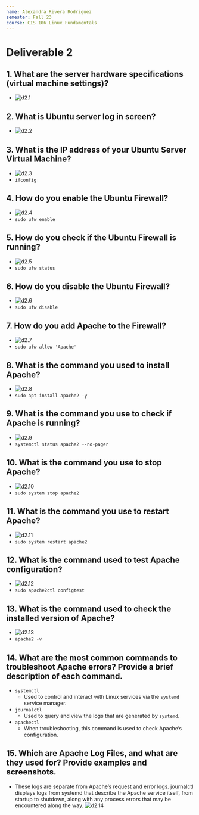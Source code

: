 ```yaml
---
name: Alexandra Rivera Rodriguez
semester: Fall 23
course: CIS 106 Linux Fundamentals
---
```


# Deliverable 2

## 1. What are the server hardware specifications (virtual machine settings)?
* ![d2.1](d2.1.png)
## 2. What is Ubuntu server log in screen?
* ![d2.2](d2.2.png)
## 3. What is the IP address of your Ubuntu Server Virtual Machine?
* ![d2.3](d2.3.png)
* `ifconfig`
## 4. How do you enable the Ubuntu Firewall?
* ![d2.4](d2.4.png)
* `sudo ufw enable`
## 5. How do you check if the Ubuntu Firewall is running?
* ![d2.5](d2.5.png)
* `sudo ufw status`
## 6. How do you disable the Ubuntu Firewall?
* ![d2.6](d2.6.png)
* `sudo ufw disable`
## 7. How do you add Apache to the Firewall?
* ![d2.7](d2.7.png)
* `sudo ufw allow 'Apache'`
## 8. What is the command you used to install Apache?
* ![d2.8](d2.8.png)
* `sudo apt install apache2 -y`
## 9.  What is the command you use to check if Apache is running?
* ![d2.9](d2.9.png)
* `systemctl status apache2 --no-pager`
## 10. What is the command you use to stop Apache?
* ![d2.10](d2.10.png)
* `sudo system stop apache2`
## 11. What is the command you use to restart Apache?
* ![d2.11](d2.11.png)
* `sudo system restart apache2`
## 12. What is the command used to test Apache configuration?
* ![d2.12](d2.12.png)
* `sudo apache2ctl configtest`
## 13. What is the command used to check the installed version of Apache?
* ![d2.13](d2.13.png)
* `apache2 -v`

## 14. What are the most common commands to troubleshoot Apache errors? Provide a brief description of each command.
  * `systemctl`
      * Used to control and interact with Linux services via the `systemd` service manager.
  * `journalctl`
      * Used to query and view the logs that are generated by `systemd`.
  * `apachectl`
    * When troubleshooting, this command is used to check Apache’s configuration.

## 15. Which are Apache Log Files, and what are they used for? Provide examples and screenshots.
  * These logs are separate from Apache’s request and error logs. journalctl displays logs from systemd that describe the Apache service itself, from startup to shutdown, along with any process errors that may be encountered along the way.
![d2.14](d2.14.png)
